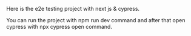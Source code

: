 Here is the e2e testing project with next js & cypress.

You can run the project with npm run dev command and after that open cypress with npx cypress open command.
